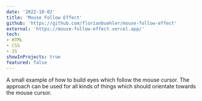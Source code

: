 ```yaml
---
date: '2022-10-02'
title: 'Mouse Follow Effect'
github: 'https://github.com/florianbuehler/mouse-follow-effect'
external: 'https://mouse-follow-effect.vercel.app/'
tech:
- HTML
- CSS
- JS
showInProjects: true
featured: false
---
```


A small example of how to build eyes which follow the mouse cursor. The approach can be used for all kinds of things which should orientate towards the mouse cursor.
